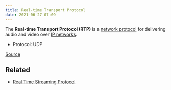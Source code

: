 ```yaml
---
title: Real-time Transport Protocol
date: 2021-06-27 07:09
---
```


The **Real-time Transport Protocol (RTP)** is a 
[network protocol](20210625060856-communication-protocol.md) for
delivering audio and video over 
[IP networks](20210615061915-internet-protocol-suite.md).

* Protocol: UDP

[Source](https://en.wikipedia.org/wiki/Real-time_Transport_Protocol)

## Related

* [Real Time Streaming Protocol](20210627071512-real-time-streaming-protocol.md)
